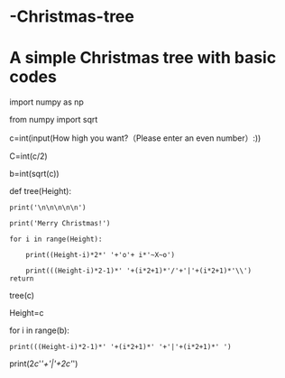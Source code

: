 # -Christmas-tree
# A simple Christmas tree with basic codes
import numpy as np

from numpy import sqrt

c=int(input(How high you want?（Please enter an even number）:))

C=int(c/2)

b=int(sqrt(c))

def tree(Height):

    print('\n\n\n\n\n')
    
    print('Merry Christmas!')
    
    for i in range(Height):
    
        print((Height-i)*2*' '+'o'+ i*'~X~o')
        
        print(((Height-i)*2-1)*' '+(i*2+1)*'/'+'|'+(i*2+1)*'\\')
    return
    
tree(c)


Height=c

for  i in range(b):

    print(((Height-i)*2-1)*' '+(i*2+1)*' '+'|'+(i*2+1)*' ')
    
print(2*c*'_'+'|'+2*c*'_')



